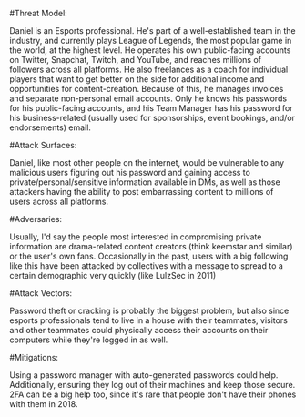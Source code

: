#Threat Model:

Daniel is an Esports professional. He's part of a well-established team in the industry, and currently plays League of Legends, the most popular game in the world, at the highest level. He operates his own public-facing accounts on Twitter, Snapchat, Twitch, and YouTube, and reaches millions of followers across all platforms. He also freelances as a coach for individual players that want to get better on the side for additional income and opportunities for content-creation. Because of this, he manages invoices and separate non-personal email accounts. Only he knows his passwords for his public-facing accounts, and his Team Manager has his password for his business-related (usually used for sponsorships, event bookings, and/or endorsements) email.

#Attack Surfaces:

Daniel, like most other people on the internet, would be vulnerable to any malicious users figuring out his password and gaining access to private/personal/sensitive information available in DMs, as well as those attackers having the ability to post embarrassing content to millions of users across all platforms.

#Adversaries:

Usually, I'd say the people most interested in compromising private information are drama-related content creators (think keemstar and similar) or the user's own fans. Occasionally in the past, users with a big following like this have been attacked by collectives with a message to spread to a certain demographic very quickly (like LulzSec in 2011)

#Attack Vectors:

Password theft or cracking is probably the biggest problem, but also since esports professionals tend to live in a house with their teammates, visitors and other teammates could physically access their accounts on their computers while they're logged in as well.

#Mitigations:

Using a password manager with auto-generated passwords could help. Additionally, ensuring they log out of their machines and keep those secure. 2FA can be a big help too, since it's rare that people don't have their phones with them in 2018.
